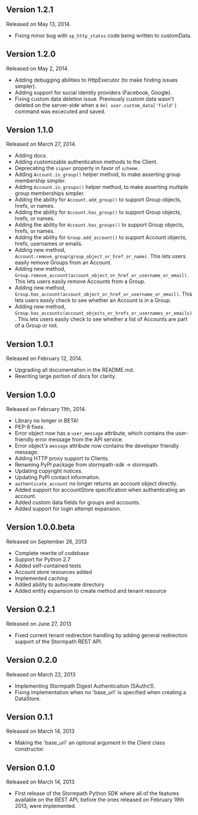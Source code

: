 Version 1.2.1
-------------

Released on May 13, 2014.

- Fixing minor bug with `sp_http_status` code being written to customData.


Version 1.2.0
-------------

Released on May 2, 2014.

- Adding debugging abilities to HttpExecutor (to make finding issues simpler).
- Adding support for social identity providers (Facebook, Google).
- Fixing custom data deletion issue.  Previously custom data wasn't deleted on
  the server-side when a `del user.custom_data['field']` command was excecuted
  and saved.


Version 1.1.0
-------------

Released on March 27, 2014.

- Adding docs.
- Adding customizable authentication methods to the Client.
- Deprecating the `signer` property in favor of `scheme`.
- Adding `Account.in_group()` helper method, to make asserting group membership
  simpler.
- Adding `Account.in_groups()` helper method, to make asserting multiple group
  memberships simpler.
- Adding the ability for `Account.add_group()` to support Group objects, hrefs,
  or names.
- Adding the ability for `Account.has_group()` to support Group objects, hrefs,
  or names.
- Adding the ability for `Account.has_groups()` to support Group objects, hrefs,
  or names.
- Adding the ability for `Group.add_account()` to support Account objects, hrefs,
  usernames or emails.
- Adding new method, `Account.remove_group(group_object_or_href_or_name)`. This
  lets users easily remove Groups from an Account.
- Adding new method,
  `Group.remove_account(account_object_or_href_or_username_or_email)`. This lets
  users easily remove Accounts from a Group.
- Adding new method,
  `Group.has_account(account_object_or_href_or_username_or_email)`. This lets
  users easily check to see whether an Account is in a Group.
- Adding new method,
  `Group.has_accounts(account_objects_or_hrefs_or_usernames_or_emails)`. This lets
  users easily check to see whether a list of Accounts are part of a Group or
  not.


Version 1.0.1
-------------

Released on February 12, 2014.

- Upgrading all documentation in the README.md.
- Rewriting large portion of docs for clarity.


Version 1.0.0
-------------

Released on February 11th, 2014.

- Library no longer in BETA!
- PEP-8 fixes.
- Error object now has a `user_message` attribute, which contains the
  user-friendly error message from the API service.
- Error object's `message` attribute now contains the developer friendly
  message.
- Adding HTTP proxy support to Clients.
- Renaming PyPI package from stormpath-sdk -> stormpath.
- Updating copyright notices.
- Updating PyPI contact information.
- `authenticate_account` no longer returns an account object directly.
- Added support for accountStore specification when authenticating an account.
- Added custom data fields for groups and accounts.
- Added support for login attempt expansion.


Version 1.0.0.beta
------------------

Released on September 26, 2013

- Complete rewrite of codebase
- Support for Python 2.7
- Added self-contained tests
- Account store resources added
- Implemented caching
- Added ability to autocreate directory
- Added entity expansion to create method and tenant resource


Version 0.2.1
-------------

Released on June 27, 2013

- Fixed current tenant redirection handling by adding general redirection support of the Stormpath REST API.


Version 0.2.0
-------------

Released on March 22, 2013

- Implementing Stormpath Digest Authentication (SAuthc1).
- Fixing implementation when no 'base_url' is specified when creating a DataStore.


Version 0.1.1
-------------

Released on March 14, 2013

- Making the 'base_url' an optional argument in the Client class constructor.


Version 0.1.0
-------------

Released on March 14, 2013

- First release of the Stormpath Python SDK where all of the features available on the REST API, before the ones released on February 19th 2013, were implemented.
